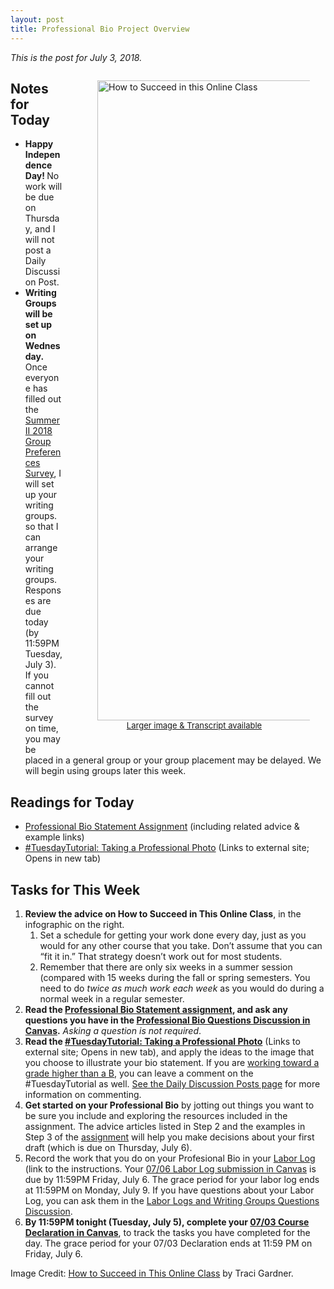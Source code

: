 ```yaml
---
layout: post
title: Professional Bio Project Overview
---
```

<p><em>This is the post for July 3, 2018.</em></p>
<div style="float: right;width: 420px;">
<figure style="margin-bottom: 24px;"><img src="https://farm5.staticflickr.com/4652/24903012827_a0936cfb34_h.jpg" alt="How to Succeed in this Online Class" style="width: 410px;height: 1024px; margin-left: 15px;" /><br />
    <figcaption style="text-align: center;font-size: small;">
    <a href="https://tracigardner.com/succeed" target="_blank">Larger image &amp; Transcript available</a></figcaption>
 </figure>
</div>
<h2 id="notes">Notes for Today</h2>
<ul class="listDS">
   <li><strong>Happy Independence Day! </strong>No work will be due on Thursday, and I will not post a Daily Discussion Post.</li>
   <li><strong>Writing Groups will be set up on Wednesday. </strong>Once everyone has filled out the <a href="https://goo.gl/forms/16gNHgFHO4gzlbrA3" target="_blank">Summer II 2018 Group Preferences Survey</a>, I will set up your writing groups.  so that I can arrange your writing groups. Responses are due today (by 11:59PM Tuesday, July 3). If you cannot fill out the survey on time, you may be placed in a general group or your group placement may be delayed. We will begin using groups later this week.</li>
</ul>
<h2 id="readings">Readings for Today</h2>
<ul>
  <li><a href="https://canvas.vt.edu/courses/70739/assignments/442797" target="_parent">Professional Bio Statement Assignment</a> (including related advice &amp; example links)</li>
  <li><a href="https://tracigardner.github.io/1tutorialPhoto/" target="_blank">#TuesdayTutorial: Taking a Professional Photo</a> (Links to external site; Opens in new tab)</li>
</ul>
<h2 id="tasks">Tasks for This Week</h2>
<ol class="listDS">
  <li><strong>Review the advice on How to Succeed in This Online Class</strong>, in the infographic on the right.
    <ol>
      <li>Set a schedule for getting your work done every day, just as you would for any other course that you take. Don’t assume that you can “fit it in.” That strategy doesn’t work out for most students. </li>
      <li>Remember that there are only six weeks in a summer session (compared with 15 weeks during the fall or spring semesters. You need to do <em>twice as much work each week</em> as you would do during a normal week in a regular semester.</li>
    </ol>
  </li>
  <li><strong>Read the <a href="https://canvas.vt.edu/courses/70739/assignments/442797" target="_parent">Professional Bio Statement assignment</a>, and ask any questions you have in the <a href="https://canvas.vt.edu/courses/70739/discussion_topics/362551" target="_parent">Professional Bio Questions Discussion in Canvas</a>.</strong> <em>Asking a question is not required</em>. </li>
   <li><strong>Read the <a href="https://tracigardner.github.io/_posts/2018-07-03-1tutorial-post.html" target="_blank">#TuesdayTutorial: Taking a Professional Photo</a></strong> (Links to external site; Opens in new tab), and apply the ideas to the image that you choose to illustrate your bio statement. If you are <a href="/requirements/#higher">working toward a grade higher than a B</a>, you can leave a comment on the #TuesdayTutorial as well. <a href="/daily-discussion-posts/">See the Daily Discussion Posts page</a> for more information on commenting.</li>
   <li><strong>Get started on your Professional Bio</strong> by jotting out things you want to be sure you include and exploring the resources included in the assignment. The advice articles listed in Step 2 and the examples in Step 3 of the <a href="https://canvas.vt.edu/courses/70739/assignments/442797/" target="_parent">assignment</a> will help you make decisions about your first draft (which is due on Thursday, July 6).</li>
   <li>Record the work that you do on your Profesional Bio in your <a href="https://canvas.vt.edu/courses/70739/pages/labor-log" target="_parent">Labor Log</a> (link to the instructions. Your <a href="https://canvas.vt.edu/courses/70739/assignments/442792" target="_blank">07/06 Labor Log submission  in Canvas</a> is due by 11:59PM Friday, July 6. The grace period for your labor log ends at 11:59PM on Monday, July 9. If you have questions about your Labor Log, you can ask them in the <a href="https://canvas.vt.edu/courses/70739/discussion_topics/362550" target="_parent">Labor Logs and Writing Groups Questions Discussion</a>.</li>
<li><strong>By 11:59PM tonight (Tuesday, July 5), complete your <a href="https://canvas.vt.edu/courses/70739/quizzes/110440" target="_parent">07/03 Course Declaration in Canvas</a></strong>, to track the tasks you have completed for the day.  The grace period for your 07/03 Declaration ends at 11:59 PM on Friday, July 6.</li>
</ol>
 <p>Image Credit: <a href="https://tracigardner.com/succeed" target="_blank">How to Succeed in This Online Class</a> by Traci Gardner.</p>
